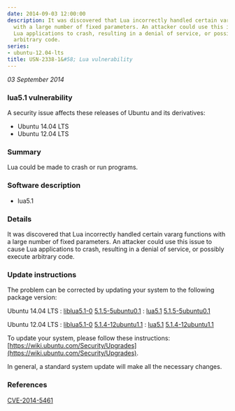 ```yaml
---
date: 2014-09-03 12:00:00
description: It was discovered that Lua incorrectly handled certain vararg functions
  with a large number of fixed parameters. An attacker could use this issue to cause
  Lua applications to crash, resulting in a denial of service, or possibly execute
  arbitrary code.
series:
- ubuntu-12.04-lts
title: USN-2338-1&#58; Lua vulnerability
---
```


*03 September 2014*

### lua5.1 vulnerability

A security issue affects these releases of Ubuntu and its derivatives:

* Ubuntu 14.04 LTS
* Ubuntu 12.04 LTS

### Summary

Lua could be made to crash or run programs. 

### Software description

* lua5.1 

### Details

It was discovered that Lua incorrectly handled certain vararg functions with a large number of fixed parameters. An attacker could use this issue to cause Lua applications to crash, resulting in a denial of service, or possibly execute arbitrary code. 

### Update instructions

The problem can be corrected by updating your system to the following package version:

Ubuntu 14.04 LTS
 : [liblua5.1-0](https://launchpad.net/ubuntu/+source/lua5.1) <span> [5.1.5-5ubuntu0.1](https://launchpad.net/ubuntu/+source/lua5.1/5.1.5-5ubuntu0.1) </span> 
 : [lua5.1](https://launchpad.net/ubuntu/+source/lua5.1) <span> [5.1.5-5ubuntu0.1](https://launchpad.net/ubuntu/+source/lua5.1/5.1.5-5ubuntu0.1) </span> 

Ubuntu 12.04 LTS
 : [liblua5.1-0](https://launchpad.net/ubuntu/+source/lua5.1) <span> [5.1.4-12ubuntu1.1](https://launchpad.net/ubuntu/+source/lua5.1/5.1.4-12ubuntu1.1) </span> 
 : [lua5.1](https://launchpad.net/ubuntu/+source/lua5.1) <span> [5.1.4-12ubuntu1.1](https://launchpad.net/ubuntu/+source/lua5.1/5.1.4-12ubuntu1.1) </span> 

To update your system, please follow these instructions: [https://wiki.ubuntu.com/Security/Upgrades](https://wiki.ubuntu.com/Security/Upgrades).

In general, a standard system update will make all the necessary changes. 

### References

 
 [CVE-2014-5461](http://people.ubuntu.com/~ubuntu-security/cve/CVE-2014-5461)